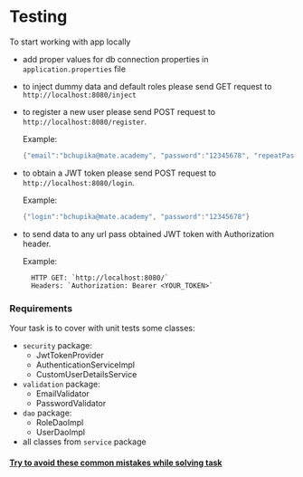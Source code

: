 # Testing

To start working with app locally
- add proper values for db connection properties in `application.properties` file
- to inject dummy data and default roles please send GET request to `http://localhost:8080/inject`
- to register a new user please send POST request to `http://localhost:8080/register`. 

    Example:
    ```java
    {"email":"bchupika@mate.academy", "password":"12345678", "repeatPassword":"12345678"}
    ```
- to obtain a JWT token please send POST request to `http://localhost:8080/login`.

    Example:
    ```java
    {"login":"bchupika@mate.academy", "password":"12345678"}
    ```
- to send data to any url pass obtained JWT token with Authorization header.

    Example:
    
        HTTP GET: `http://localhost:8080/`
        Headers: `Authorization: Bearer <YOUR_TOKEN>`

### Requirements
Your task is to cover with unit tests some classes:
- `security` package:
    - JwtTokenProvider
    - AuthenticationServiceImpl
    - CustomUserDetailsService
- `validation` package:
    - EmailValidator
    - PasswordValidator
- `dao` package:
    - RoleDaoImpl
    - UserDaoImpl
- all classes from `service` package

#### [Try to avoid these common mistakes while solving task](https://mate-academy.github.io/jv-program-common-mistakes/java-spring-boot/testing/java-spring-tests.html)
